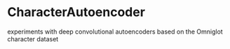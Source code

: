 # CharacterAutoencoder
experiments with deep convolutional autoencoders based on the Omniglot character dataset
